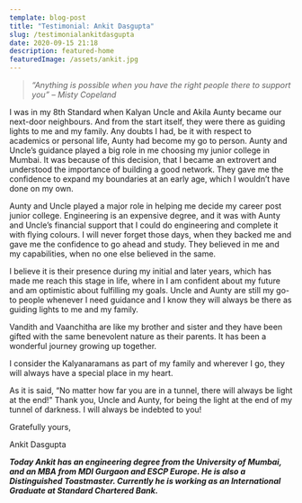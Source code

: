 ```yaml
---
template: blog-post
title: "Testimonial: Ankit Dasgupta"
slug: /testimonialankitdasgupta
date: 2020-09-15 21:18
description: featured-home
featuredImage: /assets/ankit.jpg
---
```

> *“Anything is possible when you have the right people there to support you” – Misty Copeland* 

I was in my 8th Standard when Kalyan Uncle and Akila Aunty became our next-door neighbours. And from the start itself, they were there as guiding lights to me and my family. Any doubts I had, be it with respect to academics or personal life, Aunty had become my go to person. Aunty and Uncle’s guidance played a big role in me choosing my junior college in Mumbai. It was because of this decision, that I became an extrovert and understood the importance of building a good network. They gave me the confidence to expand my boundaries at an early age, which I wouldn’t have done on my own.

Aunty and Uncle played a major role in helping me decide my career post junior college. Engineering is an expensive degree, and it was with Aunty and Uncle’s financial support that I could do engineering and complete it with flying colours. I will never forget those days, when they backed me and gave me the confidence to go ahead and study. They believed in me and my capabilities, when no one else believed in the same.

I believe it is their presence during my initial and later years, which has made me reach this stage in life, where in I am confident about my future and am optimistic about fulfilling my goals. Uncle and Aunty are still my go-to people whenever I need guidance and I know they will always be there as guiding lights to me and my family.

Vandith and Vaanchitha are like my brother and sister and they have been gifted with the same benevolent nature as their parents. It has been a wonderful journey growing up together.

I consider the Kalyanaramans as part of my family and wherever I go, they will always have a special place in my heart.

As it is said, “No matter how far you are in a tunnel, there will always be light at the end!” Thank you, Uncle and Aunty, for being the light at the end of my tunnel of darkness. I will always be indebted to you!

Gratefully yours,

Ankit Dasgupta

***Today Ankit has an engineering degree from the University of Mumbai, and an MBA from MDI Gurgaon and ESCP Europe. He is also a Distinguished Toastmaster. Currently he is working as an International Graduate at Standard Chartered Bank.***